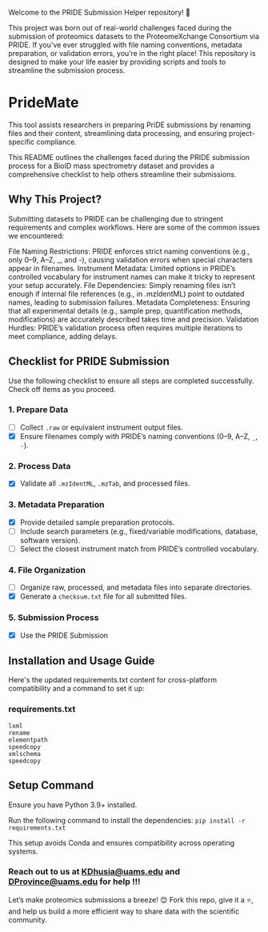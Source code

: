 Welcome to the PRIDE Submission Helper repository! 🎉 

This project was born out of real-world challenges faced during the submission of proteomics datasets to the ProteomeXchange Consortium via PRIDE.
If you’ve ever struggled with file naming conventions, metadata preparation, or validation errors, you’re in the right place! This repository is designed to make your life easier by providing scripts and tools to streamline the submission process.

# PrideMate
This tool assists researchers in preparing PriDE submissions by renaming files and their content, streamlining data processing, and ensuring project-specific compliance.

This README outlines the challenges faced during the PRIDE submission process for a BioID mass spectrometry dataset and provides a comprehensive checklist to help others streamline their submissions.

## Why This Project?
Submitting datasets to PRIDE can be challenging due to stringent requirements and complex workflows. Here are some of the common issues we encountered:

File Naming Restrictions: PRIDE enforces strict naming conventions (e.g., only 0–9, A–Z, _, and -), causing validation errors when special characters appear in filenames.
Instrument Metadata: Limited options in PRIDE’s controlled vocabulary for instrument names can make it tricky to represent your setup accurately.
File Dependencies: Simply renaming files isn’t enough if internal file references (e.g., in .mzIdentML) point to outdated names, leading to submission failures.
Metadata Completeness: Ensuring that all experimental details (e.g., sample prep, quantification methods, modifications) are accurately described takes time and precision.
Validation Hurdles: PRIDE’s validation process often requires multiple iterations to meet compliance, adding delays.


## Checklist for PRIDE Submission

Use the following checklist to ensure all steps are completed successfully. Check off items as you proceed.

### 1. Prepare Data
- [ ] Collect `.raw` or equivalent instrument output files.
- [x] Ensure filenames comply with PRIDE’s naming conventions (0–9, A–Z, `_`, `-`).

### 2. Process Data
- [x] Validate all `.mzIdentML`, `.mzTab`, and processed files.

### 3. Metadata Preparation
- [x] Provide detailed sample preparation protocols.
- [ ] Include search parameters (e.g., fixed/variable modifications, database, software version).
- [ ] Select the closest instrument match from PRIDE’s controlled vocabulary.

### 4. File Organization
- [ ] Organize raw, processed, and metadata files into separate directories.
- [x] Generate a `checksum.txt` file for all submitted files.

### 5. Submission Process
- [x] Use the PRIDE Submission



## Installation and Usage Guide
Here's the updated requirements.txt content for cross-platform compatibility and a command to set it up:

### requirements.txt

```
lxml
rename
elementpath
speedcopy
xmlschema
speedcopy
```
## Setup Command

Ensure you have Python 3.9+ installed.

Run the following command to install the dependencies:
`pip install -r requirements.txt`

This setup avoids Conda and ensures compatibility across operating systems.




### Reach out to us at KDhusia@uams.edu and DProvince@uams.edu for help !!!

Let’s make proteomics submissions a breeze! 😊 Fork this repo, give it a ⭐, and help us build a more efficient way to share data with the scientific community.
